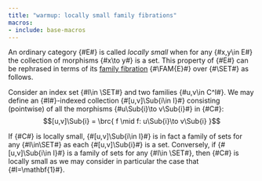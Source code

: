 ```yaml
---
title: "warmup: locally small family fibrations"
macros:
- include: base-macros
---
```


An ordinary category {#E#} is called *locally small* when for any {#x,y\in E#} the
collection of morphisms {#x\to y#} is a set.  This property of {#E#} can be
rephrased in terms of its [family fibration](frct-0006) {#\FAM{E}#} over
{#\SET#} as follows.

Consider an index set {#I\in \SET#} and two families {#u,v\in C^I#}. We may define
an {#I#}-indexed collection {#[u,v]\Sub{i\in I}#} consisting (pointwise) of all the
morphisms {#u\Sub{i}\to v\Sub{i}#} in {#C#}:
$$[u,v]\Sub{i} = \brc{ f \mid f: u\Sub{i}\to v\Sub{i} }$$

If {#C#} is locally small, {#[u,v]\Sub{i\in I}#} is in fact a family of sets for
any {#I\in\SET#} as each {#[u,v]\Sub{i}#} is a set. Conversely, if {#[u,v]\Sub{i\in I}#}
is a family of sets for any {#I\in \SET#}, then {#C#} is locally small as we may
consider in particular the case that {#I=\mathbf{1}#}.

